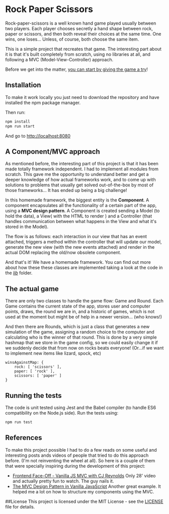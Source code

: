 # Rock Paper Scissors

Rock-paper-scissors is a well known hand game played usually between two players. Each player chooses secretly a hand shape between rock, paper or scissors, and then both reveal their choices at the same time. One wins, one loses... Unless, of course, both choose the same item.

This is a simple project that recreates that game. The interesting part about it is that it's built completely from scratch, using no libraries at all, and following a MVC (Model-View-Controller) approach.

Before we get into the matter, [you can start by giving the game a try](https://rock-paper-scissors-mvc.herokuapp.com/)!


## Installation

To make it work locally you just need to download the repository and have installed the npm package manager.

Then run:

```bash
npm install
npm run start
```
And go to [http://localhost:8080](http://localhost:8080)

## A Component/MVC approach

As mentioned before, the interesting part of this project is that it has been made totally framework independent. I had to implement all modules from scratch. This gave me the opportunity to understand better and get a deeper knowledge of how actual frameworks work, and to come up with solutions to problems that usually get solved out-of-the-box by most of those frameworks... It has ended up being a big challenge!

In this homemade framework, the biggest entity is the **Component**. A component encapsulates all the functionality of a certain part of the app, using a **MVC design pattern**. A Component is created sending a Model (to hold the data), a View( with the HTML to render ) and a Controller (that handles communication between what happens in the View and what it's stored in the Model).

The flow is as follows: each interaction in our view that has an event attached, triggers a method within the controller that will update our model, generate the new view (with the new events attached) and render in the actual DOM replacing the old/now obsolete component.

And that's it! We have a homemade framework. You can find out more about how these these classes are implemented taking a look at the code in the [*lib*](https://github.com/josefz/rock-paper-scissors/tree/master/src/lib) folder.



## The actual game
There are only two classes to handle the game flow: Game and Round. Each Game contains the current state of the app, stores user and computer points, draws, the round we are in, and a historic of games, which is not used at the moment but might be of help in a newer version... (who knows!)

And then there are Rounds, which is just a class that generates a new simulation of the game, assigning a random choice to the computer and calculating who is the winner of that round. This is done by a very simple hashmap that we store in the game config, so we could easily change it if we suddenly decide that from now on rocks beats everyone! (Or...if we want to implement new items like lizard, spock, etc)

```
winsAgainstMap: {
    rock: [ 'scissors' ],
    paper: [ 'rock' ],
    scissors: [ 'paper' ]
}
```



## Running the tests
The code is unit tested using Jest and the Babel compiler (to handle ES6 compatibility on the Node.js side). Run the tests using:


```bash
npm run test
```

## References

To make this project possible I had to do a few reads on some useful and interesting posts ands videos of people that tried to do this approach before. (I'm not reinventing the wheel at all). So here is a couple of them that were specially inspiring during the development of this project:

* [Frontend Face-Off - Vanilla JS MVC with CJ Reynolds](https://www.youtube.com/watch?v=ZBilSF7Oi1k) Only 28' video and actually pretty fun to watch. The guy nails it.
* [The MVC Design Pattern in Vanilla JavaScript](https://www.sitepoint.com/mvc-design-pattern-javascript/) Another great example. It helped me a lot on how to structure my components using the MVC.

##License
This project is licensed under the MIT License - see the [LICENSE](https://github.com/josefz/rock-paper-scissors/blob/master/LICENSE) file for details.
